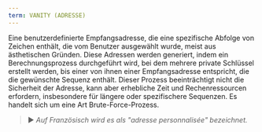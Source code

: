 ```yaml
---
term: VANITY (ADRESSE)
---
```


Eine benutzerdefinierte Empfangsadresse, die eine spezifische Abfolge von Zeichen enthält, die vom Benutzer ausgewählt wurde, meist aus ästhetischen Gründen. Diese Adressen werden generiert, indem ein Berechnungsprozess durchgeführt wird, bei dem mehrere private Schlüssel erstellt werden, bis einer von ihnen einer Empfangsadresse entspricht, die die gewünschte Sequenz enthält. Dieser Prozess beeinträchtigt nicht die Sicherheit der Adresse, kann aber erhebliche Zeit und Rechenressourcen erfordern, insbesondere für längere oder spezifischere Sequenzen. Es handelt sich um eine Art Brute-Force-Prozess.

> ► *Auf Französisch wird es als "adresse personnalisée" bezeichnet.*